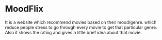 # MoodFlix
It is a website which recommend movies based on their mood/genre. which reduce people stress to go through every movie to get that particular genre. Also it shows the rating and gives a little brief idea about that movie.

